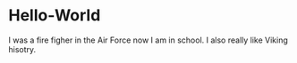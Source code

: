 # Hello-World
I was a fire figher in the Air Force now I am in school.  I also really like Viking hisotry.
